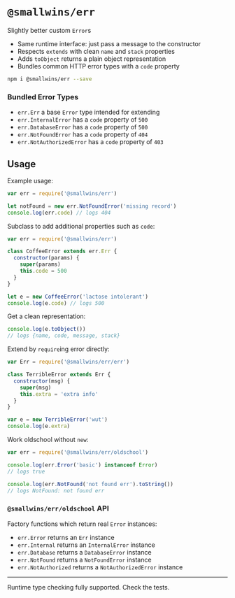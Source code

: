 # `@smallwins/err`

Slightly better custom `Error`s

- Same runtime interface: just pass a message to the constructor
- Respects `extends` with clean `name` and `stack` properties
- Adds `toObject` returns a plain object representation
- Bundles common HTTP error types with a `code` property

```bash
npm i @smallwins/err --save
```

### Bundled Error Types

- `err.Err` a base `Error` type intended for extending
- `err.InternalError` has a `code` property of `500`
- `err.DatabaseError` has a `code` property of `500`
- `err.NotFoundError` has a `code` property of `404`
- `err.NotAuthorizedError` has a `code` property of `403`

## Usage

Example usage:

```javascript
var err = require('@smallwins/err')

let notFound = new err.NotFoundError('missing record')
console.log(err.code) // logs 404
```

Subclass to add additional properties such as `code`:

```javascript
var err = require('@smallwins/err')

class CoffeeError extends err.Err {
  constructor(params) {
    super(params)
    this.code = 500
  }
}

let e = new CoffeeError('lactose intolerant')
console.log(e.code) // logs 500
```

Get a clean representation:

```javascript
console.log(e.toObject())
// logs {name, code, message, stack}
```

Extend by `require`ing error directly:

```javascript
var Err = require('@smallwins/err/err')

class TerribleError extends Err {
  constructor(msg) {
    super(msg)
    this.extra = 'extra info'
  }
}

var e = new TerribleError('wut')
console.log(e.extra)
```

Work oldschool without `new`:

```javascript
var err = require('@smallwins/err/oldschool')

console.log(err.Error('basic') instanceof Error)
// logs true

console.log(err.NotFound('not found err').toString())
// logs NotFound: not found err
```

### `@smallwins/err/oldschool` API

Factory functions which return real `Error` instances:

- `err.Error` returns an `Err` instance
- `err.Internal` returns an `InternalError` instance
- `err.Database` returns a `DatabaseError` instance
- `err.NotFound` returns a `NotFoundError` instance
- `err.NotAuthorized` returns a `NotAuthorizedError` instance

---

Runtime type checking fully supported. Check the tests.

